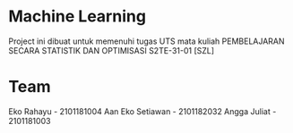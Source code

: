 # Machine Learning
Project ini dibuat untuk memenuhi tugas UTS mata kuliah PEMBELAJARAN SECARA STATISTIK DAN OPTIMISASI S2TE-31-01 [SZL]

# Team
Eko Rahayu - 2101181004
Aan Eko Setiawan - 2101182032
Angga Juliat - 2101181003
